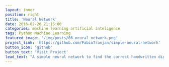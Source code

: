 ```yaml
---
layout: inner
position: right
title: 'Neural Network'
date: 2016-02-20 21:15:00
categories: machine learning artificial inteligence
tags: Python Machine Learning
featured_image: '/img/posts/06_neural_network.png'
project_link: 'https://github.com/FabioTranjan/simple-neural-network'
button_icon: 'github'
button_text: 'Visit Project'
lead_text: "A simple neural network to find the correct handwritten digit number"
---
```

